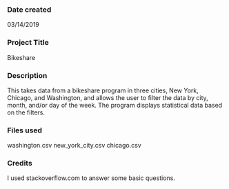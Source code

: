 ### Date created
03/14/2019

### Project Title
Bikeshare

### Description
This takes data from a bikeshare program in three cities, New York, Chicago, and Washington, and allows the user to filter the data by city, month, and/or day of the week. The program displays statistical data based on the filters.

### Files used
washington.csv
new_york_city.csv
chicago.csv

### Credits
I used stackoverflow.com to answer some basic questions.
